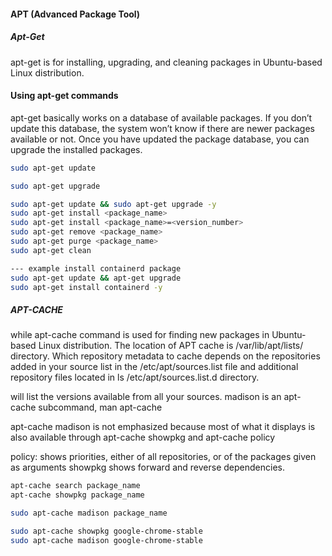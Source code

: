 

#### APT (Advanced Package Tool)

##### Apt-Get

apt-get is for installing, upgrading, and cleaning packages in Ubuntu-based Linux distribution.

#### Using apt-get commands
apt-get basically works on a database of available packages.  If you don’t update this database, the system won’t know if there are newer packages available or not. Once you have updated the package database, you can upgrade the installed packages.

``````sh
sudo apt-get update

sudo apt-get upgrade

sudo apt-get update && sudo apt-get upgrade -y
sudo apt-get install <package_name>
sudo apt-get install <package_name>=<version_number>
sudo apt-get remove <package_name>
sudo apt-get purge <package_name>
sudo apt-get clean

--- example install containerd package
sudo apt-get update && apt-get upgrade
sudo apt-get install containerd -y
``````

##### APT-CACHE 
while apt-cache command is used for finding new packages in Ubuntu-based Linux distribution.
The location of APT cache is /var/lib/apt/lists/ directory. Which repository metadata to cache depends on the repositories added in your source list in the
/etc/apt/sources.list file and additional repository files located in ls /etc/apt/sources.list.d directory.

will list the versions available from all your sources. madison is an apt-cache subcommand, man apt-cache

apt-cache madison is not emphasized because most of what it displays is also available through apt-cache showpkg and apt-cache policy

policy: shows priorities, either of all repositories, or of the packages given as arguments
showpkg shows forward and reverse dependencies.

``````sh
apt-cache search package_name
apt-cache showpkg package_name

sudo apt-cache madison package_name

sudo apt-cache showpkg google-chrome-stable
sudo apt-cache madison google-chrome-stable


``````


